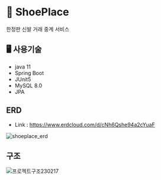 # 👟 ShoePlace

한정판 신발 거래 중계 서비스

## 🖥️ 사용기술

- java 11
- Spring Boot
- JUnit5
- MySQL 8.0
- JPA

## ERD
- Link : https://www.erdcloud.com/d/cNh6Qshe94a2cYuaF

![shoeplace_erd](https://user-images.githubusercontent.com/48792664/218952771-a65ea3a5-f997-4ae6-bfae-f401b41433a9.png)

## 구조
![프로젝트구조230217](https://user-images.githubusercontent.com/48792664/219669096-cb784a85-aad3-428b-b493-2a818f23daf4.png)
